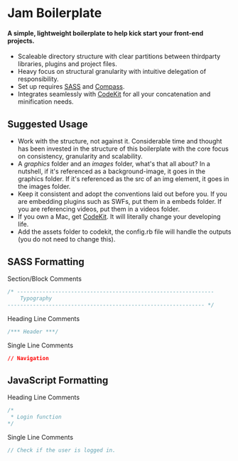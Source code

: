 # Jam Boilerplate
 
#### A simple, lightweight boilerplate to help kick start your front-end projects.
 
* Scaleable directory structure with clear partitions between thirdparty libraries, plugins and project files.
* Heavy focus on structural granularity with intuitive delegation of responsibility.
* Set up requires [SASS](http://sass-lang.com/) and [Compass](http://compass-style.org/).
* Integrates seamlessly with [CodeKit](http://incident57.com/codekit/) for all your concatenation and minification needs.
 
## Suggested Usage
 
* Work with the structure, not against it. Considerable time and thought has been invested in the structure of this boilerplate with the core focus on consistency, granularity and scalability.
* A *graphics* folder and an *images* folder, what's that all about? In a nutshell, if it's referenced as a background-image, it goes in the graphics folder. If it's referenced as the src of an img element, it goes in the images folder.
* Keep it consistent and adopt the conventions laid out before you. If you are embedding plugins such as SWFs, put them in a embeds folder. If you are referencing videos, put them in a videos folder.
* If you own a Mac, get [CodeKit](http://incident57.com/codekit/). It will literally change your developing life.
* Add the assets folder to codekit, the config.rb file will handle the outputs (you do not need to change this).
 
## SASS Formatting
 
Section/Block Comments
 
```css
/* -------------------------------------------------------------- 
	Typography
-------------------------------------------------------------- */
```
 
Heading Line Comments
 
```css
/*** Header ***/
```
 
Single Line Comments
 
```css
// Navigation
```
 
## JavaScript Formatting
 
Heading Line Comments
 
```javascript
/*
 * Login function
*/
```
 
Single Line Comments
 
```javascript
// Check if the user is logged in.
```